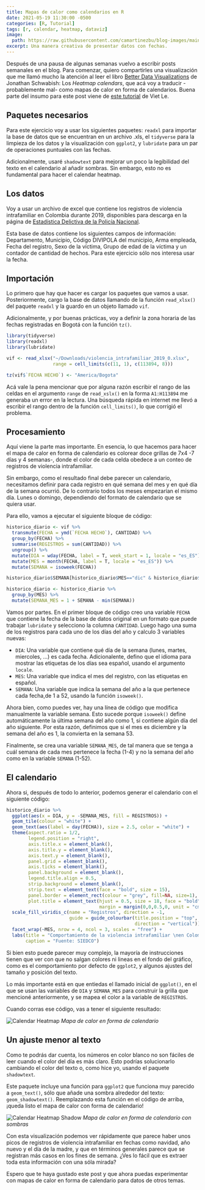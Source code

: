 ```yaml
---
title: Mapas de calor como calendarios en R
date: 2021-05-19 11:30:00 -0500
categories: [R, Tutorial]
tags: [r, calendar, heatmap, dataviz]
image: 
  path: https://raw.githubusercontent.com/camartinezbu/blog-images/main/posts/2021-05-19-mapas-de-calor-como-calendarios-en-R/hero.jpg
excerpt: Una manera creativa de presentar datos con fechas.
---
```


Después de una pausa de algunas semanas vuelvo a escribir posts semanales en el blog. Para comenzar, quiero compartirles una visualización que me llamó mucho la atención al leer el libro [Better Data Visualizations](https://www.amazon.com/Better-Data-Visualizations-Scholars-Researchers/dp/0231193114) de Jonathan Schwabish: Los *Heatmap calendars*, que acá voy a traducir -probablemente mal- como mapas de calor en forma de calendarios. Buena parte del insumo para este post viene de [este tutorial](https://vietle.info/post/calendarheatmap/) de Viet Le.

## Paquetes necesarios

Para este ejercicio voy a usar los siguientes paquetes: `readxl` para importar la base de datos que se encuentran en un archivo .xls, el `tidyverse` para la limpieza de los datos y la visualización con `ggplot2`, y `lubridate` para un par de operaciones puntuales con las fechas.

Adicionalmente, usaré `shadowtext` para mejorar un poco la legibilidad del texto en el calendario al añadir sombras. Sin embargo, esto no es fundamental para hacer el calendar heatmap.

## Los datos

Voy a usar un archivo de excel que contiene los registros de violencia intrafamiliar en Colombia durante 2019, disponibles para descarga en la página de [Estadística Delictiva de la Policía Nacional](https://www.policia.gov.co/grupo-informaci%C3%B3n-criminalidad/estadistica-delictiva).

Esta base de datos contiene los siguientes campos de información: Departamento, Municipio, Código DIVIPOLA del municipio, Arma empleada, Fecha del registro, Sexo de la víctima, Grupo de edad de la víctima y un contador de cantidad de hechos. Para este ejercicio sólo nos interesa usar la fecha.

## Importación

Lo primero que hay que hacer es cargar los paquetes que vamos a usar. Posteriormente, cargo la base de datos llamando de la función `read_xlsx()` del paquete `readxl` y la guardo en un objeto llamado `vif`.

Adicionalmente, y por buenas prácticas, voy a definir la zona horaria de las fechas registradas en Bogotá con la función `tz()`.

```r
library(tidyverse)
library(readxl)
library(lubridate)

vif <- read_xlsx("~/Downloads/violencia_intrafamiliar_2019_0.xlsx", 
                 range = cell_limits(c(11, 1), c(113894, 8)))

tz(vif$`FECHA HECHO`) <- "America/Bogota"
```

Acá vale la pena mencionar que por alguna razón escribir el rango de las celdas en el argumento `range` de `read_xslx()` en la forma `A1:H113894` me generaba un error en la lectura. Una búsqueda rápida en internet me llevó a escribir el rango dentro de la función `cell_limits()`, lo que corrigió el problema.

## Procesamiento

Aquí viene la parte mas importante. En esencia, lo que hacemos para hacer el mapa de calor en forma de calendario es colorear doce grillas de 7x4 -7 días y 4 semanas-, donde el color de cada celda obedece a un conteo de registros de violencia intrafamiliar.

Sin embargo, como el resultado final debe parecer un calendario, necesitamos definir para cada registro en qué semana del mes y en qué día de la semana ocurrió. De lo contrario todos los meses empezarían el mismo día. Lunes o domingo, dependiendo del formato de calendario que se quiera usar.

Para ello, vamos a ejecutar el siguiente bloque de código:

```r
historico_diario <- vif %>%
  transmute(FECHA = ymd(`FECHA HECHO`), CANTIDAD) %>%
  group_by(FECHA) %>%
  summarise(REGISTROS = sum(CANTIDAD)) %>%
  ungroup() %>%
  mutate(DIA = wday(FECHA, label = T, week_start = 1, locale = "es_ES")) %>%
  mutate(MES = month(FECHA, label = T, locale = "es_ES")) %>%
  mutate(SEMANA = isoweek(FECHA))

historico_diario$SEMANA[historico_diario$MES=="dic" & historico_diario$SEMANA == 1] = 53 

historico_diario <- historico_diario %>%
  group_by(MES) %>%
  mutate(SEMANA_MES = 1 + SEMANA - min(SEMANA))

```

Vamos por partes. En el primer bloque de código creo una variable `FECHA` que contiene la fecha de la base de datos original en un formato que puede trabajar `lubridate` y selecciono la columna `CANTIDAD`. Luego hago una suma de los registros para cada uno de los días del año y calculo 3 variables nuevas:

- `DIA`: Una variable  que contiene qué día de la semana (lunes, martes, miercoles, ...) es cada fecha. Adicionalente, defino que el idioma para mostrar las etiquetas de los días sea español, usando el argumento `locale`.
- `MES`: Una variable  que indica el mes del registro, con las etiquetas en español.
- `SEMANA`: Una variable que indica la semana del año a la que pertenece cada fecha,de 1 a 52, usando la función `isoweek()`.

Ahora bien, como puedes ver, hay una línea de código que modifica manualmente la variable semana. Esto sucede porque `isoweek()` define automáticamente la última semana del año como 1, si contiene algún día del año siguiente. Por esta razón, definimos que si el mes es diciembre y la semana del año es 1, la convierta en la semana 53.

Finalmente, se crea una variable `SEMANA_MES`, de tal manera que se tenga a cuál semana de cada mes pertenece la fecha (1-4) y no la semana del año como en la variable `SEMANA` (1-52).

## El calendario

Ahora si, después de todo lo anterior, podemos generar el calendario con el siguiente código:

```r
historico_diario %>%
  ggplot(aes(x = DIA, y = -SEMANA_MES, fill = REGISTROS)) +
  geom_tile(colour = "white") +
  geom_text(aes(label = day(FECHA)), size = 2.5, color = "white") +
  theme(aspect.ratio = 1/2,
        legend.position = "right",
        axis.title.x = element_blank(),
        axis.title.y = element_blank(),
        axis.text.y = element_blank(),
        panel.grid = element_blank(),
        axis.ticks = element_blank(),
        panel.background = element_blank(),
        legend.title.align = 0.5,
        strip.background = element_blank(),
        strip.text = element_text(face = "bold", size = 15),
        panel.border = element_rect(colour = "grey", fill=NA, size=1),
        plot.title = element_text(hjust = 0.5, size = 18, face = "bold",
                                  margin = margin(0,0,0.5,0, unit = "cm"))) +
  scale_fill_viridis_c(name = "Registros", direction = -1, 
                       guide = guide_colourbar(title.position = "top", 
                                               direction = "vertical")) +
  facet_wrap(~MES, nrow = 4, ncol = 3, scales = "free") +
  labs(title = "Comportamiento de la violencia intrafamiliar \nen Colombia durante 2019",
       caption = "Fuente: SIEDCO")
```

Si bien esto puede parecer muy complejo, la mayoría de instrucciones tienen que ver con que no salgan colores ni lineas en el fondo del gráfico, como es el comportamiento por defecto de `ggplot2`, y algunos ajustes del tamaño y posición del texto.

Lo más importante está en que entiedas el llamado inicial de `ggplot()`, en el que se usan las variables de `DIA` y `SEMANA_MES` para construir la grilla que mencioné anteriormente, y se mapea el color a la variable de `REGISTROS`.

Cuando corras ese código, vas a tener el siguiente resultado:

![Calendar Heatmap](/posts/2021-05-19-mapas-de-calor-como-calendarios-en-R/calendar_heatmap.png)
*Mapa de calor en forma de calendario*

## Un ajuste menor al texto

Como te podrás dar cuenta, los números en color blanco no son fáciles de leer cuando el color del día es más claro. Esto podrías solucionarlo cambiando el color del texto o, como hice yo, usando el paquete `shadowtext`. 

Este paquete incluye una función para `ggplot2` que funciona muy parecido a `geom_text()`, sólo que añade una sombra alrededor del texto: `geom_shadowtext()`. Reemplazando esta función en el código de arriba, ¡queda listo el mapa de calor con forma de calendario!

![Calendar Heatmap Shadow](/posts/2021-05-19-mapas-de-calor-como-calendarios-en-R/calendar_heatmap_shadow.png)
*Mapa de calor en forma de calendario con sombras*

Con esta visualización podemos ver rápidamente que parece haber unos picos de registros de violencia intrafamiliar en fechas como navidad, año nuevo y el día de la madre, y que en términos generales parece que se registran más casos en los fines de semana. ¿Ves lo fácil que es extraer toda esta información con una sóla mirada?

Espero que te haya gustado este post y que ahora puedas experimentar con mapas de calor en forma de calendario para datos de otros temas.
